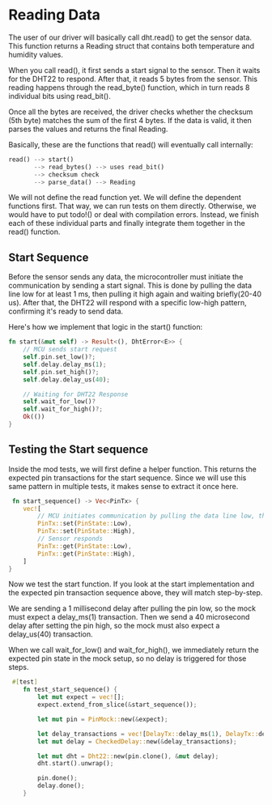 # Reading Data

The user of our driver will basically call dht.read() to get the sensor data. This function returns a Reading struct that contains both temperature and humidity values. 

When you call read(), it first sends a start signal to the sensor. Then it waits for the DHT22 to respond. After that, it reads 5 bytes from the sensor. This reading happens through the read_byte() function, which in turn reads 8 individual bits using read_bit().

Once all the bytes are received, the driver checks whether the checksum (5th byte) matches the sum of the first 4 bytes. If the data is valid, it then parses the values and returns the final Reading.

Basically, these are the functions that read() will eventually call internally:
```rust
read() --> start()
       --> read_bytes() --> uses read_bit()
       --> checksum check
       --> parse_data() --> Reading
```

We will not define the read function yet. We will define the dependent functions first. That way, we can run tests on them directly. Otherwise, we would have to put todo!() or deal with compilation errors. Instead, we finish each of these individual parts and finally integrate them together in the read() function.
 
## Start Sequence

Before the sensor sends any data, the microcontroller must initiate the communication by sending a start signal. This is done by pulling the data line low for at least 1 ms, then pulling it high again and waiting briefly(20-40 us). After that, the DHT22 will respond with a specific low-high pattern, confirming it's ready to send data.

Here's how we implement that logic in the start() function:

```rust
fn start(&mut self) -> Result<(), DhtError<E>> {
    // MCU sends start request
    self.pin.set_low()?;
    self.delay.delay_ms(1);
    self.pin.set_high()?;
    self.delay.delay_us(40);

    // Waiting for DHT22 Response
    self.wait_for_low()?
    self.wait_for_high()?; 
    Ok(())
}
```

## Testing the Start sequence

Inside the mod tests, we will first define a helper function. This returns the expected pin transactions for the start sequence. Since we will use this same pattern in multiple tests, it makes sense to extract it once here.

```rust
 fn start_sequence() -> Vec<PinTx> {
    vec![
        // MCU initiates communication by pulling the data line low, then releasing it (pulling it high)
        PinTx::set(PinState::Low),
        PinTx::set(PinState::High),
        // Sensor responds
        PinTx::get(PinState::Low),
        PinTx::get(PinState::High),
    ]
}
```

Now we test the start function. If you look at the start implementation and the expected pin transaction sequence above, they will match step-by-step.

We are sending a 1 millisecond delay after pulling the pin low, so the mock must expect a delay_ms(1) transaction. Then we send a 40 microsecond delay after setting the pin high, so the mock must also expect a delay_us(40) transaction. 

When we call wait_for_low() and wait_for_high(), we immediately return the expected pin state in the mock setup, so no delay is triggered for those steps.

```rust
 #[test]
    fn test_start_sequence() {
        let mut expect = vec![];
        expect.extend_from_slice(&start_sequence());

        let mut pin = PinMock::new(&expect);

        let delay_transactions = vec![DelayTx::delay_ms(1), DelayTx::delay_us(40)];
        let mut delay = CheckedDelay::new(&delay_transactions);

        let mut dht = Dht22::new(pin.clone(), &mut delay);
        dht.start().unwrap();

        pin.done();
        delay.done();
    }
```
